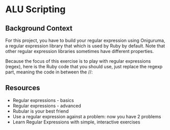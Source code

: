 # ALU Scripting

## Background Context
For this project, you have to build your regular expression using Oniguruma, a regular expression library that which is used by Ruby by default.
Note that other regular expression libraries sometimes have different properties.

Because the focus of this exercise is to play with regular expressions (regex), here is the Ruby code that you should use, just replace the regexp part, meaning the code in between the //:

## Resources
- Regular expressions - basics
- Regular expressions - advanced
- Rubular is your best friend
- Use a regular expression against a problem: now you have 2 problems
- Learn Regular Expressions with simple, interactive exercises
